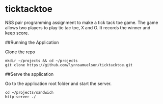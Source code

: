 # ticktacktoe

NSS pair programming assignment to make a tick tack toe game.  The game allows two players to play tic tac toe, X and O.  It records the winner and keep score.

##Running the Application

Clone the repo

    mkdir ~/projects && cd ~/projects
    git clone https://github.com/lynnsamuelson/ticktacktoe.git
    
##Serve the application

Go to the application root folder and start the server.

    cd ~/projects/sandwich
    http-server ./ 


